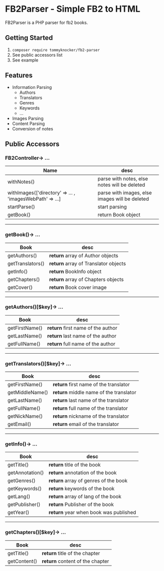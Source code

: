 
# FB2Parser - Simple FB2 to HTML

FB2Parser is a PHP parser for fb2 books.

## Getting Started
1. `composer require tommyknocker/fb2-parser`
2. See public accessors list 
3. See example
## Features
- Information Parsing
    - Authors
    - Translators
    - Genres
    - Keywords
    - ...
- Images Parsing
- Content Parsing
- Conversion of notes
## Public Accessors
### FB2Controller-> ...
| Name | desc |
|--|--|
| withNotes() |  parse with notes, else notes will be deleted|
| withImages(['directory' => ... , 'imagesWebPath' => ...] |  parse with images, else images will be deleted|
| startParse()|  start parsing|
| getBook() |  return Book object|
--------
### getBook()-> ...
| Book | desc |
|--|--|
| getAuthors() |  **return** array of Author objects|
| getTranslators() |  **return** array of Translator objects|
| getInfo() |  **return** BookInfo object|
| getChapters() |  **return** array of Chapters objects|
| getCover() | **return** Book cover image|
--------
### getAuthors()[$key]-> ...
| Book | desc |
|--|--|
| getFirstName() |  **return** first name of the author|
| getLastName() |  **return** last name of the author|
| getFullName() |  **return** full name of the author|
--------
### getTranslators()[$key]-> ...
| Book | desc |
|--|--|
| getFirstName() |  **return** first name of the translator|
| getMiddleName() |  **return** middle name of the translator|
| getLastName() |  **return** last name of the translator|
| getFullName() |  **return** full name of the translator|
| getNickName() |  **return** nickname of the translator|
| getEmail() |  **return** email of the translator|
--------
### getInfo()-> ...
| Book | desc |
|--|--|
| getTitle() |  **return** title of the book|
| getAnnotation() |  **return** annotation of the book|
| getGenres() |  **return** array of genres of the book|
| getKeywords() |  **return** keywords of the book|
| getLang() |  **return** array of lang of the book|
| getPublisher() |  **return** Publisher of the book|
| getYear() |  **return** year when book was published|

--------
### getChapters()[$key]-> ...
| Book | desc |
|--|--|
| getTitle() |  **return** title of the chapter|
| getContent() |  **return** content of the chapter|
